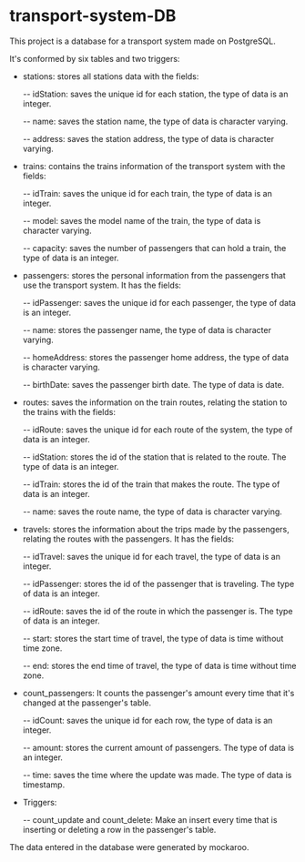 # transport-system-DB

This project is a database for a transport system made on PostgreSQL.

It's conformed by six tables and two triggers:



- stations: stores all stations data with the fields:

 
   -- idStation: saves the unique id for each station, the type of data is an integer.
 
   -- name: saves the station name, the type of data is character varying.
 
   -- address: saves the station address, the type of data is character varying.
   
   

- trains: contains the trains information of the transport system with the fields:

 
   -- idTrain: saves the unique id for each train, the type of data is an integer.
 
   -- model: saves the model name of the train, the type of data is character varying. 
 
   -- capacity: saves the number of passengers that can hold a train, the type of data is an integer.
   
   
 
 
 - passengers: stores the personal information from the passengers that use the transport system. It has the fields:
 
   -- idPassenger: saves the unique id for each passenger, the type of data is an integer.
 
   -- name: stores the passenger name, the type of data is character varying.
 
   -- homeAddress: stores the passenger home address, the type of data is character varying.
 
   -- birthDate: saves the passenger birth date. The type of data is date.




- routes: saves the information on the train routes, relating the station to the trains with the fields:

   -- idRoute: saves the unique id for each route of the system, the type of data is an integer.

   -- idStation: stores the id of the station that is related to the route. The type of data is an integer.

   -- idTrain: stores the id of the train that makes the route. The type of data is an integer.

   -- name: saves the route name, the type of data is character varying.




- travels:  stores the information about the trips made by the passengers, relating the routes with the passengers. It has the fields:
 
   -- idTravel: saves the unique id for each travel, the type of data is an integer.
 
   -- idPassenger: stores the id of the passenger that is traveling. The type of data is an integer.
 
   -- idRoute: saves the id of the route in which the passenger is. The type of data is an integer.
 
   -- start: stores the start time of travel, the type of data is time without time zone.
 
   -- end: stores the end time of travel, the type of data is time without time zone.
 



- count_passengers: It counts the passenger's amount every time that it's changed at the passenger's table. 
 
   -- idCount: saves the unique id for each row, the type of data is an integer.
 
   -- amount: stores the current amount of passengers. The type of data is an integer.
 
   -- time: saves the time where the update was made. The type of data is timestamp.




- Triggers:

  -- count_update and count_delete: Make an insert every time that is inserting or deleting a row in the passenger's table.
  
  
The data entered in the database were generated by mockaroo.
